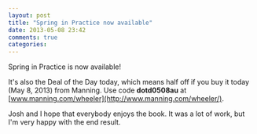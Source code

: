 ```yaml
---
layout: post
title: "Spring in Practice now available"
date: 2013-05-08 23:42
comments: true
categories: 
---
```


Spring in Practice is now available!

It's also the Deal of the Day today, which means half off if you buy it today (May 8, 2013) from Manning. Use code **dotd0508au** at [www.manning.com/wheeler](http://www.manning.com/wheeler/).

Josh and I hope that everybody enjoys the book. It was a lot of work, but I'm very happy with the end result.
